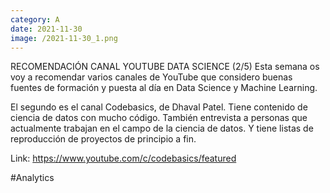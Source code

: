 ```yaml
--- 
category: A 
date: 2021-11-30 
image: /2021-11-30_1.png 
--- 
```


RECOMENDACIÓN CANAL YOUTUBE DATA SCIENCE (2/5)
Esta semana os voy a recomendar varios canales de YouTube que considero buenas fuentes de formación y puesta al día en Data Science y Machine Learning. 

El segundo es el canal Codebasics, de Dhaval Patel. Tiene contenido de ciencia de datos con mucho código. También entrevista a personas que actualmente trabajan en el campo de la ciencia de datos. Y tiene listas de reproducción de proyectos de principio a fin.

Link: https://www.youtube.com/c/codebasics/featured

#Analytics